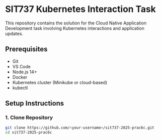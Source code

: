 # SIT737 Kubernetes Interaction Task

This repository contains the solution for the Cloud Native Application Development task involving Kubernetes interactions and application updates.

## Prerequisites

- Git
- VS Code
- Node.js 14+
- Docker
- Kubernetes cluster (Minikube or cloud-based)
- kubectl

## Setup Instructions

### 1. Clone Repository

```bash
git clone https://github.com/<your-username>/sit737-2025-prac6c.git
cd sit737-2025-prac6c

```
